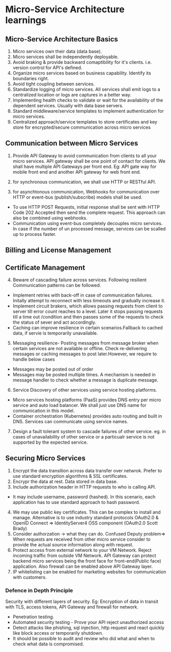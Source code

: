 # Micro-Service Architecture learnings

## Micro-Service Architecture Basics

1. Micro services own their data (data base).
2. Micro services shall be independently deployable.
3. Avoid braking & provide backward comaptibility for it's clients. i.e. version control for API's defined.
4. Organize micro services based on business capability. Identify its boundaries right.
5. Avoid tight coupling between services. 
6. Standardize logging of micro services. All services shall emit logs to a centralized location or logs are captures in a better way.
7. Implementing health checks to validate or wait for the availability of the dependent services. Usually with data base servers.
8. Standard middleware/service templates to implement authentication for micro services.
9. Centralized approach/service templates to store certificates and key store for encrypted/secure communication across micro services

## Communication between Micro Services

 1. Provide API Gateway to avoid communication from clients to all your micro services. API gateway shall be one point of contact for clients. We shall have multiple API Gateways per front end. Eg: API gate way for mobile front end and another API gateway for web front end.
 
 2. for synchronous communication, we shall use HTTP or RESTful API.
 
 3. for asynchtonous communication, Webhooks for communication over HTTP or event-bus (publish/subscribe) models shall be used.
 - To use HTTP POST Requests, initial response shall be sent with HTTP Code 202 Accepted then send the complete request. This approach can also be combined using webhooks.
 - Communication using event-bus completely decouples micro services. In case if the number of un processed message, services can be scalled up to process faster.
 
 ## Billing and License Management
 
 ## Certificate Management
 
 4. Beware of cascading failure across services. Following resilient Communication patterns can be followed.
 - Implement retries with back-off in case of communication failures. Initally attempt to reconnect with less timeouts and gradually increase it.
 - Implement circuit brakers, which allows passing requests from client to server till error count reaches to a level. Later it stops passing requests till a time out /condition and then passes some of the requests to check the status of sever and act accordingly.
 - Caching can improve resilience in certain scenarios.Fallback to cached data, if servie is temporarily unavailable.
 
 5. Messaging resilience- Posting messages from message broker when certain services are not available or offline. 
 Check re-delivering messages or caching messages to post later.However, we require to handle below cases
 - Messages may be posted out of order
 - Messages may be posted multiple times. A mechanism is needed in message handler to check whether a message is duplicate message.
 
 6. Service Discovery of other services using service hosting platforms.
  - Micro services hosting platforms (PaaS) provides DNS entry per micro service and auto load balancer. We shall just use DNS name for communication in this model.
  - Container orchestration (Kubernetes) provides auto routing and built in DNS. Services can communicate using service names.
  
  7. Design a fault tolerant system to cascade failures of other service. eg. in cases of unavailability of other service or a particualr service is not supported by the expected service.
  
  ## Securing Micro Services
  1. Encrypt the data transition across data transfer over netwrok. Prefer to use standard encryption algorithms & SSL certificates.
  2. Encrypr the data at rest. Data stored in data base.
  3. Include authorization header in HTTP requests to who is calling API. 
  - It may include username, password (hashed). In this scenario, each application has to use standard approach to hash password.
  4. We may use public key certificates. This can be complex to install and manage.
  Alternative is to use industry standard protocols OAuth2.0 & OpenID Connect => IdentityServer4 OSS component (OAuth2.0 Scott Brady)
  5. Consider authorzation -> what they can do.
  Confused Deputy problem=> When requests are received from other micro service consider to provide the actual source information along with request.
  6. Protect access from external network to your VM Network. Reject incoming traffic from outside VM Network.
  API Gateway can protect backend micro services being the front face for front-end(Public face) application. Also firewall can be enabled above API Gateway layer.
  7. IP whitelisting can be enabled for marketing websites for communication with customers.
  
  ### Defence in Depth Principle
  
  Security with different layers of security. Eg: Encryption of data in transit with TLS, access tokens, API Gateway and firewall for network.
  
  - Penetration testing.
  - Automated security testing - Prove your API reject unauthorized access
  - Detect attacks like phishing, sql injection, http request and react quickly like block access or temporarily shutdown.
  - It should be possible to audit and review who did what and when to check what data is compromised.
